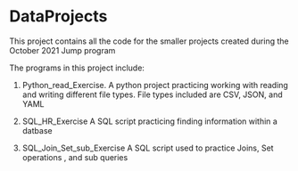 # DataProjects

This project contains all the code for the smaller projects created during the October 2021 Jump program

The programs in this project include:

1. Python_read_Exercise. 
	A python project practicing working with reading and writing different file types.
	File types included are CSV, JSON, and YAML

2. SQL_HR_Exercise
	A SQL script practicing finding information within a datbase

3. SQL_Join_Set_sub_Exercise
	A SQL script used to practice Joins, Set operations , and sub queries
